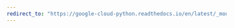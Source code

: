 ```yaml
---
redirect_to: "https://google-cloud-python.readthedocs.io/en/latest/_modules/google/cloud/spanner_v1/proto/transaction_pb2.html"
---
```

